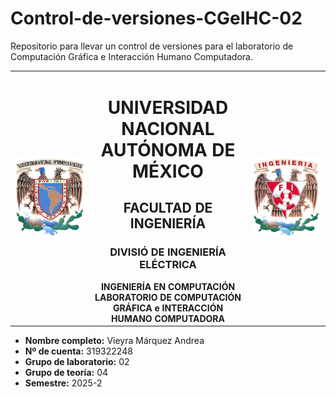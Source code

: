 # Control-de-versiones-CGeIHC-02
Repositorio para llevar un control de versiones para el laboratorio de Computación Gráfica e Interacción Humano Computadora.

  <table width="100%">
  <tr>
    <td align="left" width="25%">
      <img src="https://github.com/Andrea-Vieyra/Control-de-versiones-CGeIHC-02/blob/main/Escudo_UNAM.jpg" alt="Escudo UNAM" width="150">
    </td>
    <td align="center" width="50%">
      <h1>UNIVERSIDAD NACIONAL AUTÓNOMA DE MÉXICO</h1>
      <h2>FACULTAD DE INGENIERÍA</H2>
      <h3>DIVISIÓ DE INGENIERÍA ELÉCTRICA</h3>
      <strong>INGENIERÍA EN COMPUTACIÓN</strong><br>
      <strong>LABORATORIO DE COMPUTACIÓN GRÁFICA e INTERACCIÓN HUMANO COMPUTADORA</strong>
    </td>
    <td align="right" width="25%">
      <img src="https://github.com/Andrea-Vieyra/Control-de-versiones-CGeIHC-02/blob/main/Escudo_FI.jpg" alt="Escudo FI" width="150">
    </td>
  </tr>
  </table>

- **Nombre completo:** Vieyra Márquez Andrea
- **Nº de cuenta:** 319322248
- **Grupo de laboratorio:** 02
- **Grupo de teoría:** 04
- **Semestre:** 2025-2
  
